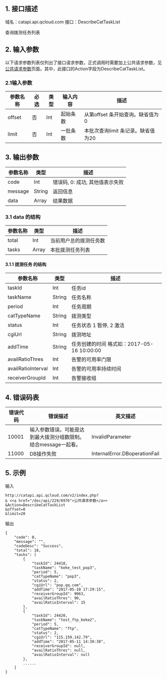 ## 1. 接口描述

域名：catapi.api.qcloud.com
接口：DescribeCatTaskList



查询拨测任务列表

## 2. 输入参数

以下请求参数列表仅列出了接口请求参数，正式调用时需要加上公共请求参数，见<a href="/doc/api/405/公共请求参数" title="公共请求参数">公共请求参数</a>页面。其中，此接口的Action字段为DescribeCatTaskList。

### 2.1输入参数

| 参数名称   | 必选   | 类型   | 输入内容 | 描述                    |
| ------ | ---- | ---- | ---- | --------------------- |
| offset | 否    | Int  | 起始条数 | 从第offset 条开始查询。缺省值为0  |
| limit  | 否    | Int  | 一批条数 | 本批次查询limit 条记录。缺省值为20 |
#### 

## 3. 输出参数

| 参数名称    | 类型     | 描述                  |
| ------- | ------ | ------------------- |
| code    | Int    | 错误码, 0: 成功, 其他值表示失败 |
| message | String | 返回信息                |
| data    | Array  | 结果数据                |

### 3.1 data 的结构

| 参数名称  | 类型    | 描述          |
| ----- | ----- | ----------- |
| total | Int   | 当前用户总的拨测任务数 |
| tasks | Array | 本批拨测任务列表    |

#### 3.1.1 拨测任务  的结构  

| 参数名称               | 类型     | 描述                               |
| ------------------ | ------ | -------------------------------- |
| taskId             | Int    | 任务id                             |
| taskName           | String | 任务名称                             |
| period             | Int    | 任务周期                             |
| catTypeName        | String | 拨测类型                             |
| status             | Int    | 任务状态  1 暂停, 2 激活                 |
| cgiUrl             | String | 拨测地址                             |
| addTime            | String | 任务创建的时间  格式如：2017-05-16 10:00:00 |
| availRatioThres    | Int    | 告警的可用率门限                         |
| availRatioInterval | Int    | 告警的可用率持续时间                       |
| receiverGroupId    | Int    | 告警接收组                            |

##### 

## 4. 错误码表

| 错误代码  | 错误描述                                | 英文描述                          |
| ----- | ----------------------------------- | ----------------------------- |
| 10001 | 输入参数错误。可能是达到最大拨测分组数限制。结合message一起看。 | InvalidParameter              |
| 11000 | DB操作失败                              | InternalError.DBoperationFail |

## 5. 示例

输入

```
http://catapi.api.qcloud.com/v2/index.php?
& <<a href="/doc/api/229/6976">公共请求参数</a>>
&Action=DescribeCatTaskList
&offset=0
&limit=20
```

输出

```
{
    "code": 0,
    "message": "",
    "codeDesc": "Success",
    "total": 18,
    "tasks": [
        {
            "taskId": 24418,
            "taskName": "keke_test_pop3",
            "period": 5,
            "catTypeName": "pop3",
            "status": 2,
            "cgiUrl": "pop.qq.com",
            "addTime": "2017-05-10 17:29:15",
            "receiverGroupId": 9063,
            "availRatioThres": 90,
            "availRatioInterval": 15
        },
        {
            "taskId": 24420,
            "taskName": "test_ftp_keke2",
            "period": 5,
            "catTypeName": "ftp",
            "status": 2,
            "cgiUrl": "115.159.142.79",
            "addTime": "2017-05-11 14:38:38",
            "receiverGroupId": null,
            "availRatioThres": null,
            "availRatioInterval": null
        },
        ......
    ]
}
```
